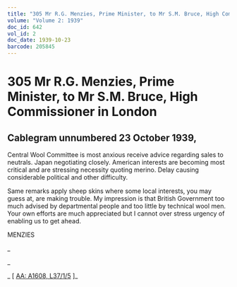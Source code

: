 ```yaml
---
title: "305 Mr R.G. Menzies, Prime Minister, to Mr S.M. Bruce, High Commissioner in London"
volume: "Volume 2: 1939"
doc_id: 642
vol_id: 2
doc_date: 1939-10-23
barcode: 205845
---
```


# 305 Mr R.G. Menzies, Prime Minister, to Mr S.M. Bruce, High Commissioner in London

## Cablegram unnumbered 23 October 1939,

Central Wool Committee is most anxious receive advice regarding sales to neutrals. Japan negotiating closely. American interests are becoming most critical and are stressing necessity quoting merino. Delay causing considerable political and other difficulty.

Same remarks apply sheep skins where some local interests, you may guess at, are making trouble. My impression is that British Government too much advised by departmental people and too little by technical wool men. Your own efforts are much appreciated but I cannot over stress urgency of enabling us to get ahead.

MENZIES

_

_

_ [ [AA: A1608, L37/1/5](http://www.naa.gov.au/cgi-bin/Search?O=I&Number=205845) ]_
